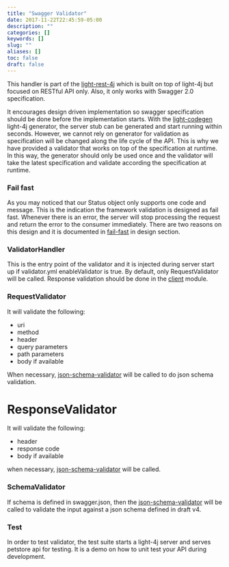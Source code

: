 ```yaml
---
title: "Swagger Validator"
date: 2017-11-22T22:45:59-05:00
description: ""
categories: []
keywords: []
slug: ""
aliases: []
toc: false
draft: false
---
```



This handler is part of the [light-rest-4j][] which is built on top of light-4j 
but focused on RESTful API only. Also, it only works with Swagger 2.0 specification.

It encourages design driven implementation so swagger specification should be 
done before the implementation starts. With the [light-codegen][] 
light-4j generator, the server stub can be generated and start running within seconds. 
However, we cannot rely on generator for validation as specification will be 
changed along the life cycle of the API. This is why we have provided a validator 
that works on top of the specification at runtime. In this way, the generator 
should only be used once and the validator will take the latest specification and 
validate according the specification at runtime. 

### Fail fast

As you may noticed that our Status object only supports one code and message. 
This is the indication the framework validation is designed as fail fast. 
Whenever there is an error, the server will stop processing the request and 
return the error to the consumer immediately. There are two reasons on this 
design and it is documented in [fail-fast][] in design section. 


### ValidatorHandler

This is the entry point of the validator and it is injected during server 
start up if validator.yml enableValidator is true. By default, only 
RequestValidator will be called. Response validation should be done in the
[client][] module. 

### RequestValidator

It will validate the following:

* uri
* method
* header
* query parameters
* path parameters
* body if available

When necessary, [json-schema-validator][] will be called to do json schema validation.

# ResponseValidator

It will validate the following:

* header
* response code
* body if available

when necessary, [json-schema-validator][] will be called.

### SchemaValidator

If schema is defined in swagger.json, then the [json-schema-validator][] 
will be called to validate the input against a json schema defined in draft v4.

### Test

In order to test validator, the test suite starts a light-4j server and serves 
petstore api for testing. It is a demo on how to unit test your API during 
development.


[light-rest-4j]: https://github.com/networknt/light-rest-4j
[light-codegen]: /tool/light-codegen/
[fail-fast]: /architecture/fail-fast/
[client]: /concern/client/
[json-schema-validator]: https://github.com/networknt/json-schema-validator
